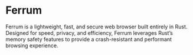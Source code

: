 # Ferrum
Ferrum is a lightweight, fast, and secure web browser built entirely in Rust. Designed for speed, privacy, and efficiency, Ferrum leverages Rust’s memory safety features to provide a crash-resistant and performant browsing experience.
